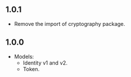 ## 1.0.1

- Remove the import of cryptography package.

## 1.0.0

- Models:
  - Identity v1 and v2.
  - Token.
